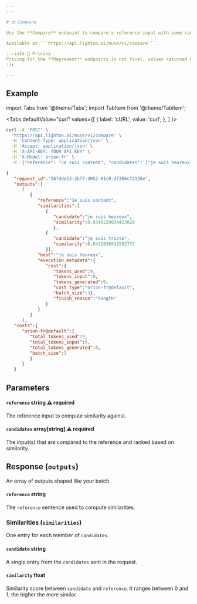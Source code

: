 ```yaml
---
---

# ⚖️ Compare

Use the **Compare** endpoint to compare a reference input with some candidates based on cosine similarity scores computed on the model embeddings.

Available at ```https://api.lighton.ai/muse/v1/compare```.

:::info 💸️ Pricing
Pricing for the **Represent** endpoints is not final, values returned by `cost` and `total_cost` are placeholders.
:::

---
```


## Example

import Tabs from '@theme/Tabs';
import TabItem from '@theme/TabItem';

<Tabs
defaultValue="curl"
values={[
{ label: 'cURL', value: 'curl', },
]
}>

<TabItem value="curl">

```bash title="Request"
curl -X 'POST' \
  'https://api.lighton.ai/muse/v1/compare' \
  -H 'Content-Type: application/json' \
  -H 'Accept: application/json' \
  -H 'X-API-KEY: YOUR_API_KEY' \
  -H 'X-Model: orion-fr' \
  -d '{"reference": "Je suis content", "candidates": ["je suis heureux", "je suis triste"]}'
```

</TabItem>

</Tabs>

```json title="Response (JSON)"
{
   "request_id":"36fdde13-2bf7-4952-81c0-df206c72126e",
   "outputs":[
      [
         {
            "reference":"Je suis content",
            "similarities":[
               {
                  "candidate":"je suis heureux",
                  "similarity":0.9340229034423828
                  },
               {
                  "candidate":"je suis triste",
                  "similarity":0.8432836532592773
               }],
            "best":"je suis heureux",
            "execution_metadata":{
               "cost":{
                  "tokens_used":9,
                  "tokens_input":9,
                  "tokens_generated":0,
                  "cost_type":"orion-fr@default",
                  "batch_size":3},
                  "finish_reason":"length"
               }
            }
         ]
      ],
   "costs":{
      "orion-fr@default":{
         "total_tokens_used":9,
         "total_tokens_input":9,
         "total_tokens_generated":0,
         "batch_size":3
         }
      }
   }
```

## Parameters

#### `reference` <span class="param-types">string</span> <span class="param-warning">⚠️ required</span>

The reference input to compute similarity against.

#### `candidates` <span class="param-types">array[string]</span> <span class="param-warning">⚠️ required</span>

The input(s) that are compared to the reference and ranked based on similarity.

## Response (`outputs`)

An array of outputs shaped like your batch.

#### `reference` <span class="param-types">string</span>

The `reference` sentence used to compute similarities.

### Similarities (`similarities`)

One entry for each member of `candidates`. 

#### `candidate` <span class="param-types">string</span>

A single entry from the `candidates` sent in the request.

#### `similarity` <span class="param-types">float</span>

Similarity score between `candidate` and `reference`. It ranges between 0 and 1, the higher the more similar.

